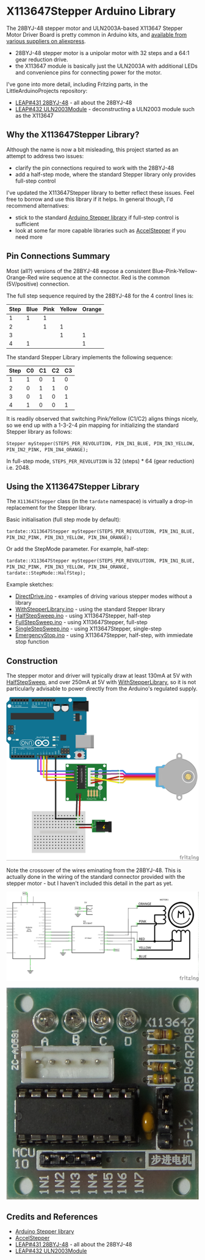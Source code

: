 # X113647Stepper Arduino Library

The 28BYJ-48 stepper motor and ULN2003A-based X113647 Stepper Motor Driver Board is pretty common in Arduino kits, and
[available from various suppliers on aliexpress](http://www.aliexpress.com/item/Free-shipping-one-set-5-v-ULN2003-stepper-motor-drive-board/1938256381.html).

* 28BYJ-48 stepper motor is a unipolar motor with 32 steps and a 64:1 gear reduction drive.
* the X113647 module is basically just the ULN2003A with additional LEDs and convenience pins for connecting power for the motor.

I've gone into more detail, including Fritzing parts, in the LittleArduinoProjects repository:

* [LEAP#431 28BYJ-48](https://github.com/tardate/LittleArduinoProjects/tree/master/Kinetics/StepperMotors/28BYJ48) - all about the 28BYJ-48
* [LEAP#432 ULN2003Module](https://github.com/tardate/LittleArduinoProjects/tree/master/Kinetics/StepperMotors/ULN2003Module) - deconstructing a ULN2003 module such as the X113647



## Why the X113647Stepper Library?

Although the name is now a bit misleading, this project started as an attempt to address two issues:

* clarify the pin connections required to work with the 28BYJ-48
* add a half-step mode, where the standard Stepper library only provides full-step control

I've updated the X113647Stepper library to better reflect these issues.
Feel free to borrow and use this library if it helps. In general though, I'd recommend alternatives:

* stick to the standard [Arduino Stepper library](https://www.arduino.cc/en/Reference/Stepper) if full-step control is sufficient
* look at some far more capable libraries such as [AccelStepper](https://github.com/waspinator/AccelStepper) if you need more


## Pin Connections Summary

Most (all?) versions of the 28BYJ-48 expose a consistent Blue-Pink-Yellow-Orange-Red wire sequence at the connector.
Red is the common (5V/positive) connection.

The full step sequence required by the 28BYJ-48 for the 4 control lines is:

| Step | Blue | Pink | Yellow | Orange |
|------|------|------|--------|--------|
|  1   | 1    | 1    |        |        |
|  2   |      | 1    | 1      |        |
|  3   |      |      | 1      | 1      |
|  4   | 1    |      |        | 1      |


The standard Stepper Library implements the following sequence:

|Step | C0 | C1 | C2 | C3 |
|-----|----|----|----|----|
|   1 |  1 |  0 |  1 |  0 |
|   2 |  0 |  1 |  1 |  0 |
|   3 |  0 |  1 |  0 |  1 |
|   4 |  1 |  0 |  0 |  1 |


It is readily observed that switching Pink/Yellow (C1/C2) aligns things nicely,
so we end up with a 1-3-2-4 pin mapping for initializing the standard Stepper library as follows:

    Stepper myStepper(STEPS_PER_REVOLUTION, PIN_IN1_BLUE, PIN_IN3_YELLOW, PIN_IN2_PINK, PIN_IN4_ORANGE);

In full-step mode, `STEPS_PER_REVOLUTION` is 32 (steps) * 64 (gear reduction) i.e. 2048.


## Using the X113647Stepper Library


The `X113647Stepper` class (in the `tardate` namespace) is virtually a drop-in replacement for the Stepper library.

Basic initialisation (full step mode by default):

    tardate::X113647Stepper myStepper(STEPS_PER_REVOLUTION, PIN_IN1_BLUE, PIN_IN2_PINK, PIN_IN3_YELLOW, PIN_IN4_ORANGE);

Or add the StepMode parameter. For example, half-step:

    tardate::X113647Stepper myStepper(STEPS_PER_REVOLUTION, PIN_IN1_BLUE, PIN_IN2_PINK, PIN_IN3_YELLOW, PIN_IN4_ORANGE, tardate::StepMode::HalfStep);


Example sketches:

* [DirectDrive.ino](./examples/DirectDrive/DirectDrive.ino) - examples of driving various stepper modes without a library
* [WithStepperLibrary.ino](./examples/WithStepperLibrary/WithStepperLibrary.ino) - using the standard Stepper library
* [HalfStepSweep.ino](./examples/HalfStepSweep/HalfStepSweep.ino) - using X113647Stepper, half-step
* [FullStepSweep.ino](./examples/FullStepSweep/FullStepSweep.ino) - using X113647Stepper, full-step
* [SingleStepSweep.ino](./examples/SingleStepSweep/SingleStepSweep.ino) - using X113647Stepper, single-step
* [EmergencyStop.ino](./examples/EmergencyStop/EmergencyStop.ino) - using X113647Stepper, half-step, with immiedate stop function



## Construction

The stepper motor and driver will typically draw at least 130mA at 5V with [HalfStepSweep](./examples/HalfStepSweep),
and over 250mA at 5V with [WithStepperLibrary](./examples/WithStepperLibrary),
so it is not particularly advisable to power directly from the Arduino's regulated supply.

![The Build](./assets/X113647Stepper_bb.jpg?raw=true)

Note the crossover of the wires eminating from the 28BYJ-48. This is actually done in the wiring of the standard connector provided with the stepper motor - but I haven't included this detail in the part as yet.

![Schematic](./assets/X113647Stepper_schematic.jpg?raw=true)

![The X113647](./assets/X113647_board.jpg?raw=true)

## Credits and References
* [Arduino Stepper library](https://www.arduino.cc/en/Reference/Stepper)
* [AccelStepper](https://github.com/waspinator/AccelStepper)
* [LEAP#431 28BYJ-48](https://github.com/tardate/LittleArduinoProjects/tree/master/Kinetics/StepperMotors/28BYJ48) - all about the 28BYJ-48
* [LEAP#432 ULN2003Module](https://github.com/tardate/LittleArduinoProjects/tree/master/Kinetics/StepperMotors/ULN2003Module)
